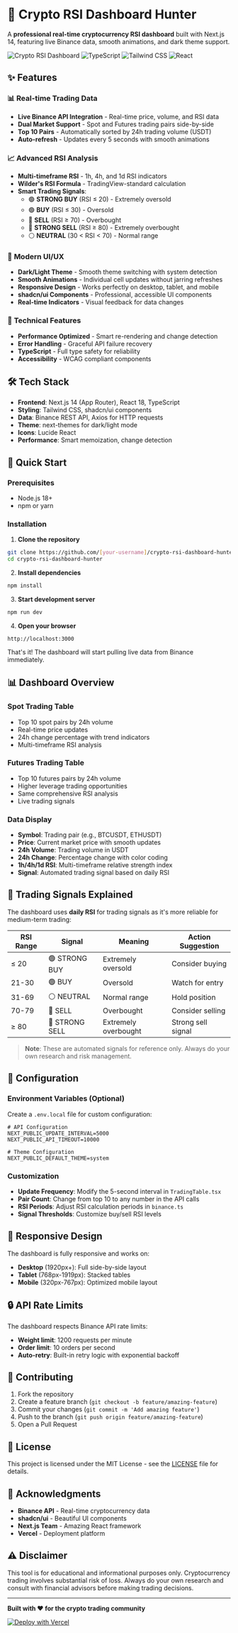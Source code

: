 # 🚀 Crypto RSI Dashboard Hunter

A **professional real-time cryptocurrency RSI dashboard** built with Next.js 14, featuring live Binance data, smooth animations, and dark theme support.

![Crypto RSI Dashboard](https://img.shields.io/badge/Next.js-14-black?style=for-the-badge&logo=next.js)
![TypeScript](https://img.shields.io/badge/TypeScript-007ACC?style=for-the-badge&logo=typescript&logoColor=white)
![Tailwind CSS](https://img.shields.io/badge/Tailwind_CSS-38B2AC?style=for-the-badge&logo=tailwind-css&logoColor=white)
![React](https://img.shields.io/badge/React-20232A?style=for-the-badge&logo=react&logoColor=61DAFB)

## ✨ Features

### 📊 **Real-time Trading Data**
- **Live Binance API Integration** - Real-time price, volume, and RSI data
- **Dual Market Support** - Spot and Futures trading pairs side-by-side
- **Top 10 Pairs** - Automatically sorted by 24h trading volume (USDT)
- **Auto-refresh** - Updates every 5 seconds with smooth animations

### 📈 **Advanced RSI Analysis**
- **Multi-timeframe RSI** - 1h, 4h, and 1d RSI indicators
- **Wilder's RSI Formula** - TradingView-standard calculation
- **Smart Trading Signals**:
  - 🟢 **STRONG BUY** (RSI ≤ 20) - Extremely oversold
  - 🟢 **BUY** (RSI ≤ 30) - Oversold  
  - 🔴 **SELL** (RSI ≥ 70) - Overbought
  - 🔴 **STRONG SELL** (RSI ≥ 80) - Extremely overbought
  - ⚪ **NEUTRAL** (30 < RSI < 70) - Normal range

### 🎨 **Modern UI/UX**
- **Dark/Light Theme** - Smooth theme switching with system detection
- **Smooth Animations** - Individual cell updates without jarring refreshes
- **Responsive Design** - Works perfectly on desktop, tablet, and mobile
- **shadcn/ui Components** - Professional, accessible UI components
- **Real-time Indicators** - Visual feedback for data changes

### 🔧 **Technical Features**
- **Performance Optimized** - Smart re-rendering and change detection
- **Error Handling** - Graceful API failure recovery
- **TypeScript** - Full type safety for reliability
- **Accessibility** - WCAG compliant components

## 🛠 Tech Stack

- **Frontend**: Next.js 14 (App Router), React 18, TypeScript
- **Styling**: Tailwind CSS, shadcn/ui components
- **Data**: Binance REST API, Axios for HTTP requests
- **Theme**: next-themes for dark/light mode
- **Icons**: Lucide React
- **Performance**: Smart memoization, change detection

## 🚀 Quick Start

### Prerequisites
- Node.js 18+ 
- npm or yarn

### Installation

1. **Clone the repository**
```bash
git clone https://github.com/[your-username]/crypto-rsi-dashboard-hunter.git
cd crypto-rsi-dashboard-hunter
```

2. **Install dependencies**
```bash
npm install
```

3. **Start development server**
```bash
npm run dev
```

4. **Open your browser**
```
http://localhost:3000
```

That's it! The dashboard will start pulling live data from Binance immediately.

## 📊 Dashboard Overview

### **Spot Trading Table**
- Top 10 spot pairs by 24h volume
- Real-time price updates
- 24h change percentage with trend indicators
- Multi-timeframe RSI analysis

### **Futures Trading Table** 
- Top 10 futures pairs by 24h volume
- Higher leverage trading opportunities
- Same comprehensive RSI analysis
- Live trading signals

### **Data Display**
- **Symbol**: Trading pair (e.g., BTCUSDT, ETHUSDT)
- **Price**: Current market price with smooth updates
- **24h Volume**: Trading volume in USDT
- **24h Change**: Percentage change with color coding
- **1h/4h/1d RSI**: Multi-timeframe relative strength index
- **Signal**: Automated trading signal based on daily RSI

## 🎯 Trading Signals Explained

The dashboard uses **daily RSI** for trading signals as it's more reliable for medium-term trading:

| RSI Range | Signal | Meaning | Action Suggestion |
|-----------|---------|---------|-------------------|
| ≤ 20 | 🟢 STRONG BUY | Extremely oversold | Consider buying |
| 21-30 | 🟢 BUY | Oversold | Watch for entry |
| 31-69 | ⚪ NEUTRAL | Normal range | Hold position |
| 70-79 | 🔴 SELL | Overbought | Consider selling |
| ≥ 80 | 🔴 STRONG SELL | Extremely overbought | Strong sell signal |

> **Note**: These are automated signals for reference only. Always do your own research and risk management.

## 🔧 Configuration

### Environment Variables (Optional)
Create a `.env.local` file for custom configuration:

```env
# API Configuration
NEXT_PUBLIC_UPDATE_INTERVAL=5000
NEXT_PUBLIC_API_TIMEOUT=10000

# Theme Configuration  
NEXT_PUBLIC_DEFAULT_THEME=system
```

### Customization
- **Update Frequency**: Modify the 5-second interval in `TradingTable.tsx`
- **Pair Count**: Change from top 10 to any number in the API calls
- **RSI Periods**: Adjust RSI calculation periods in `binance.ts`
- **Signal Thresholds**: Customize buy/sell RSI levels

## 📱 Responsive Design

The dashboard is fully responsive and works on:
- **Desktop** (1920px+): Full side-by-side layout
- **Tablet** (768px-1919px): Stacked tables
- **Mobile** (320px-767px): Optimized mobile layout

## 🔒 API Rate Limits

The dashboard respects Binance API rate limits:
- **Weight limit**: 1200 requests per minute
- **Order limit**: 10 orders per second
- **Auto-retry**: Built-in retry logic with exponential backoff

## 🤝 Contributing

1. Fork the repository
2. Create a feature branch (`git checkout -b feature/amazing-feature`)
3. Commit your changes (`git commit -m 'Add amazing feature'`)
4. Push to the branch (`git push origin feature/amazing-feature`)
5. Open a Pull Request

## 📄 License

This project is licensed under the MIT License - see the [LICENSE](LICENSE) file for details.

## 🙏 Acknowledgments

- **Binance API** - Real-time cryptocurrency data
- **shadcn/ui** - Beautiful UI components
- **Next.js Team** - Amazing React framework
- **Vercel** - Deployment platform

## ⚠️ Disclaimer

This tool is for educational and informational purposes only. Cryptocurrency trading involves substantial risk of loss. Always do your own research and consult with financial advisors before making trading decisions.

---

**Built with ❤️ for the crypto trading community**

[![Deploy with Vercel](https://vercel.com/button)](https://vercel.com/new/clone?repository-url=https://github.com/[your-username]/crypto-rsi-dashboard-hunter)
